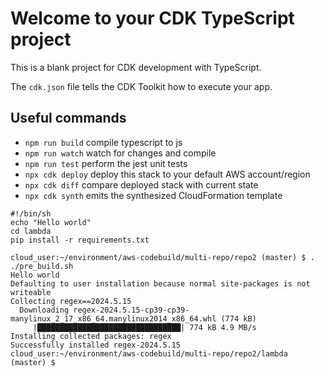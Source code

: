 # Welcome to your CDK TypeScript project

This is a blank project for CDK development with TypeScript.

The `cdk.json` file tells the CDK Toolkit how to execute your app.

## Useful commands

* `npm run build`   compile typescript to js
* `npm run watch`   watch for changes and compile
* `npm run test`    perform the jest unit tests
* `npx cdk deploy`  deploy this stack to your default AWS account/region
* `npx cdk diff`    compare deployed stack with current state
* `npx cdk synth`   emits the synthesized CloudFormation template


```
#!/bin/sh
echo "Hello world"
cd lambda
pip install -r requirements.txt
```

```
cloud_user:~/environment/aws-codebuild/multi-repo/repo2 (master) $ . ./pre_build.sh                                                       
Hello world
Defaulting to user installation because normal site-packages is not writeable
Collecting regex==2024.5.15
  Downloading regex-2024.5.15-cp39-cp39-manylinux_2_17_x86_64.manylinux2014_x86_64.whl (774 kB)
     |████████████████████████████████| 774 kB 4.9 MB/s            
Installing collected packages: regex
Successfully installed regex-2024.5.15
cloud_user:~/environment/aws-codebuild/multi-repo/repo2/lambda (master) $
```
